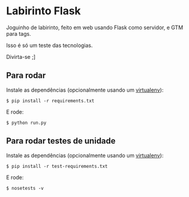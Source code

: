 Labirinto Flask
===============
Joguinho de labirinto, feito em web usando Flask como servidor, e GTM para tags.

Isso é só um teste das tecnologias.

Divirta-se ;]


Para rodar
----------
Instale as dependências (opcionalmente usando um [virtualenv](https://virtualenv.pypa.io/en/stable/)):

    $ pip install -r requirements.txt

E rode:

    $ python run.py


Para rodar testes de unidade
----------------------------
Instale as dependências (opcionalmente usando um [virtualenv](https://virtualenv.pypa.io/en/stable/)):

    $ pip install -r test-requirements.txt

E rode:

    $ nosetests -v

